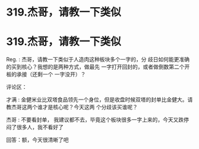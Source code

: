 # 319.杰哥，请教一下类似

# 319.杰哥，请教一下类似

Reg. : 杰哥，请教一下类似于人造肉这种板块多个一字的，分 歧日如何能更准确的买到核心？我想的是两种方式，做最先 一字打开回封的，或者做倒数第二个开板的承接（还剩一个 一字没开）？

评论区：

才满 : 金健米业比双塔食品领先一个身位，但是收盘时候双塔的封单比金健大。请教杰哥这两个谁才是核心呢？今天这两 个分歧该买谁呢？

杰哥 : 不要看封单， 我建议都不去，毕竟这个板块很多一字上来的，今天又跌停闷了很多人，我不看好了

回答：额，今天很清晰了吧